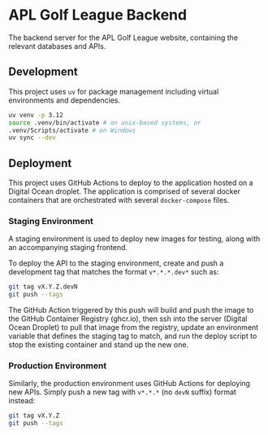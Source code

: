 # APL Golf League Backend

The backend server for the APL Golf League website, containing the relevant databases and APIs.

## Development

This project uses `uv` for package management including virtual environments and dependencies.

```sh
uv venv -p 3.12
source .venv/bin/activate # on unix-based systems, or
.venv/Scripts/activate # on Windows
uv sync --dev
```

## Deployment

This project uses GitHub Actions to deploy to the application hosted on a Digital Ocean droplet. The application is comprised of several docker containers that are orchestrated with several `docker-compose` files.

### Staging Environment

A staging environment is used to deploy new images for testing, along with an accompanying staging frontend.

To deploy the API to the staging environment, create and push a development tag that matches the format `v*.*.*.dev*` such as:

```sh
git tag vX.Y.Z.devN
git push --tags
```

The GitHub Action triggered by this push will build and push the image to the GitHub Container Registry (ghcr.io), then ssh into the server (Digital Ocean Droplet) to pull that image from the registry, update an environment variable that defines the staging tag to match, and run the deploy script to stop the existing container and stand up the new one.

### Production Environment

Similarly, the production environment uses GitHub Actions for deploying new APIs. Simply push a new tag with `v*.*.*` (no `devN` suffix) format instead:

```sh
git tag vX.Y.Z
git push --tags
```
